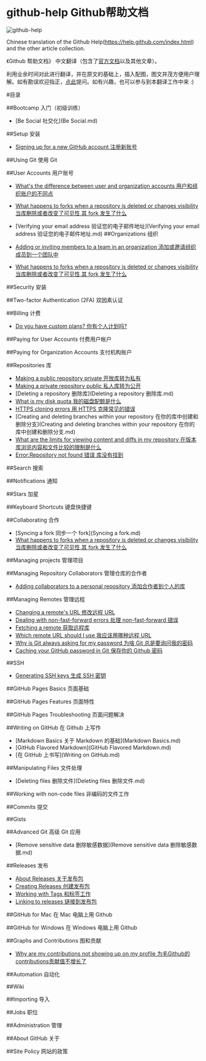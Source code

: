 github-help Github帮助文档
===========
![github-help](http://i1288.photobucket.com/albums/b484/waylau/waylau%20blog/github_help_zps9f50a555.jpg)

Chinese translation of the Github Help(https://help.github.com/index.html) and the other article collection.  

《Github 帮助文档》 中文翻译（包含了[官方文档](https://help.github.com/index.html)以及其他文章）。

利用业余时间对此进行翻译，并在原文的基础上，插入配图，图文并茂方便用户理解。如有勘误欢迎指正，[点此](https://github.com/waylau/github-help/issues)提问。如有兴趣，也可以参与到本翻译工作中来 :)

#目录

##Bootcamp 入门（初级训练）

* [Be Social 社交化](Be Social.md)

##Setup 安装

* [Signing up for a new GitHub account 注册新账号](https://github.com/waylau/github-help/blob/master/Signing%20up%20for%20a%20new%20GitHub%20account%20%E6%B3%A8%E5%86%8C%E6%96%B0%E8%B4%A6%E5%8F%B7.md)

##Using Git 使用 Git

##User Accounts 用户账号

* [What's the difference between user and organization accounts 用户和组织账户的不同点](https://github.com/waylau/github-help/blob/master/What's%20the%20difference%20between%20user%20and%20organization%20accounts%20%E7%94%A8%E6%88%B7%E5%92%8C%E7%BB%84%E7%BB%87%E8%B4%A6%E6%88%B7%E7%9A%84%E4%B8%8D%E5%90%8C%E7%82%B9.md)
* [What happens to forks when a repository is deleted or changes visibility 当库删除或者改变了可见性,其 fork 发生了什么](https://github.com/waylau/github-help/blob/master/What%20happens%20to%20forks%20when%20a%20repository%20is%20deleted%20or%20changes%20visibility%20%E5%BD%93%E5%BA%93%E5%88%A0%E9%99%A4%E6%88%96%E8%80%85%E6%94%B9%E5%8F%98%E4%BA%86%E5%8F%AF%E8%A7%81%E6%80%A7%2C%E5%85%B6%20fork%20%E5%8F%91%E7%94%9F%E4%BA%86%E4%BB%80%E4%B9%88.md)
* [Verifying your email address 验证您的电子邮件地址](Verifying your email address 验证您的电子邮件地址.md)
##Organizations 组织

* [Adding or inviting members to a team in an organization 添加或邀请组织成员到一个团队中](https://github.com/waylau/github-help/blob/master/Adding%20or%20inviting%20members%20to%20a%20team%20in%20an%20organization%20%E6%B7%BB%E5%8A%A0%E6%88%96%E9%82%80%E8%AF%B7%E7%BB%84%E7%BB%87%E6%88%90%E5%91%98%E5%88%B0%E4%B8%80%E4%B8%AA%E5%9B%A2%E9%98%9F%E4%B8%AD.md)
* [What happens to forks when a repository is deleted or changes visibility 当库删除或者改变了可见性,其 fork 发生了什么](https://github.com/waylau/github-help/blob/master/What%20happens%20to%20forks%20when%20a%20repository%20is%20deleted%20or%20changes%20visibility%20%E5%BD%93%E5%BA%93%E5%88%A0%E9%99%A4%E6%88%96%E8%80%85%E6%94%B9%E5%8F%98%E4%BA%86%E5%8F%AF%E8%A7%81%E6%80%A7%2C%E5%85%B6%20fork%20%E5%8F%91%E7%94%9F%E4%BA%86%E4%BB%80%E4%B9%88.md)

##Security 安装

##Two-factor Authentication (2FA) 双因素认证

##Billing 计费

* [Do you have custom plans? 你有个人计划吗?](https://github.com/waylau/github-help/blob/master/Do%20you%20have%20custom%20plans%20%E4%BD%A0%E6%9C%89%E4%B8%AA%E4%BA%BA%E8%AE%A1%E5%88%92%E5%90%97.md)

##Paying for User Accounts 付费用户帐户

##Paying for Organization Accounts 支付机构账户

##Repositories 库

* [Making a public repository private 开放库转为私有](https://github.com/waylau/github-help/blob/master/Making%20a%20public%20repository%20private%20%E5%BC%80%E6%94%BE%E5%BA%93%E8%BD%AC%E4%B8%BA%E7%A7%81%E6%9C%89.md)
* [Making a private repository public 私人库转为公开](https://github.com/waylau/github-help/blob/master/Making%20a%20private%20repository%20public%20%E7%A7%81%E4%BA%BA%E5%BA%93%E8%BD%AC%E4%B8%BA%E5%85%AC%E5%BC%80.md)
* [Deleting a repository 删除库](Deleting a repository 删除库.md)
* [What is my disk quota 我的磁盘配额是什么](https://github.com/waylau/github-help/blob/master/What%20is%20my%20disk%20quota%20%E6%88%91%E7%9A%84%E7%A3%81%E7%9B%98%E9%85%8D%E9%A2%9D%E6%98%AF%E4%BB%80%E4%B9%88.md)
* [HTTPS cloning errors 用 HTTPS 克隆常见的错误](https://github.com/waylau/github-help/blob/master/HTTPS%20cloning%20errors%20%E7%94%A8%20HTTPS%20%E5%85%8B%E9%9A%86%E5%B8%B8%E8%A7%81%E7%9A%84%E9%94%99%E8%AF%AF.md)
* [Creating and deleting branches within your repository 在你的库中创建和删除分支](Creating and deleting branches within your repository 在你的库中创建和删除分支.md)
* [What are the limits for viewing content and diffs in my repository 在版本库浏览内容和文件比较的限制是什么](https://github.com/waylau/github-help/blob/master/What%20are%20the%20limits%20for%20viewing%20content%20and%20diffs%20in%20my%20repository%20%E5%9C%A8%E7%89%88%E6%9C%AC%E5%BA%93%E6%B5%8F%E8%A7%88%E5%86%85%E5%AE%B9%E5%92%8C%E6%96%87%E4%BB%B6%E6%AF%94%E8%BE%83f%E7%9A%84%E9%99%90%E5%88%B6%E6%98%AF%E4%BB%80%E4%B9%88.md)
* [Error:Repository not found 错误 库没有找到](https://github.com/waylau/github-help/blob/master/Error%20Repository%20not%20found%20%E9%94%99%E8%AF%AF%20%E5%BA%93%E6%B2%A1%E6%9C%89%E6%89%BE%E5%88%B0.md)


##Search 搜索

##Notifications 通知

##Stars 加星

##Keyboard Shortcuts 键盘快捷键

##Collaborating 合作

* [Syncing a fork 同步一个 fork](Syncing a fork.md)
* [What happens to forks when a repository is deleted or changes visibility 当库删除或者改变了可见性,其 fork 发生了什么](https://github.com/waylau/github-help/blob/master/What%20happens%20to%20forks%20when%20a%20repository%20is%20deleted%20or%20changes%20visibility%20%E5%BD%93%E5%BA%93%E5%88%A0%E9%99%A4%E6%88%96%E8%80%85%E6%94%B9%E5%8F%98%E4%BA%86%E5%8F%AF%E8%A7%81%E6%80%A7%2C%E5%85%B6%20fork%20%E5%8F%91%E7%94%9F%E4%BA%86%E4%BB%80%E4%B9%88.md)

##Managing projects 管理项目



##Managing Repository Collaborators 管理仓库的合作者

* [Adding collaborators to a personal repository 添加合作者到个人的库](https://github.com/waylau/github-help/blob/master/Adding%20collaborators%20to%20a%20personal%20repository%20%E6%B7%BB%E5%8A%A0%E5%90%88%E4%BD%9C%E8%80%85%E5%88%B0%E4%B8%AA%E4%BA%BA%E7%9A%84%E5%BA%93.md)

##Managing Remotes 管理远程

* [Changing a remote's URL 修改远程 URL](https://github.com/waylau/github-help/blob/master/Changing%20a%20remote's%20URL%20%E4%BF%AE%E6%94%B9%E8%BF%9C%E7%A8%8B%20URL.md)
* [Dealing with non-fast-forward errors 处理 non-fast-forward 错误](https://github.com/waylau/github-help/blob/master/Dealing%20with%20non-fast-forward%20errors%20%E5%A4%84%E7%90%86%20non-fast-forward%20%E9%94%99%E8%AF%AF.md)
* [Fetching a remote 获取远程库](https://github.com/waylau/github-help/blob/master/Fetching%20a%20remote%20%E8%8E%B7%E5%8F%96%E8%BF%9C%E7%A8%8B%E5%BA%93.md)
* [Which remote URL should I use 我应该用哪种远程 URL](https://github.com/waylau/github-help/blob/master/Which%20remote%20URL%20should%20I%20use%20%E6%88%91%E5%BA%94%E8%AF%A5%E7%94%A8%E5%93%AA%E7%A7%8D%E8%BF%9C%E7%A8%8B%20URL%20.md)
* [Why is Git always asking for my password 为啥 Git 总是要询问我的密码](https://github.com/waylau/github-help/blob/master/Why%20is%20Git%20always%20asking%20for%20my%20password%20%E4%B8%BA%E5%95%A5%20git%20%E6%80%BB%E6%98%AF%E8%A6%81%E8%AF%A2%E9%97%AE%E6%88%91%E7%9A%84%E5%AF%86%E7%A0%81.md)
* [Caching your GitHub password in Git 保存你的 Github 密码](https://github.com/waylau/github-help/blob/master/Caching%20your%20GitHub%20password%20in%20Git%20%E4%BF%9D%E5%AD%98%E4%BD%A0%E7%9A%84%20Github%20%E5%AF%86%E7%A0%81.md) 

##SSH

* [Generating SSH keys 生成 SSH 密钥](https://github.com/waylau/github-help/blob/master/Generating%20SSH%20keys%20%E7%94%9F%E6%88%90%20SSH%20%E5%AF%86%E9%92%A5.md)

##GitHub Pages Basics 页面基础

##GitHub Pages Features 页面特性

##GitHub Pages Troubleshooting 页面问题解决

##Writing on GitHub 在 Github 上写作

* [Markdown Basics 关于 Markdown 的基础](Markdown Basics.md)
* [GitHub Flavored Markdown](GitHub Flavored Markdown.md)
* [在 GitHub 上书写](Writing on GitHub.md)

##Manipulating Files 文件处理

* [Deleting files 删除文件](Deleting files 删除文件.md)

##Working with non-code files 非编码的文件工作

##Commits 提交

##Gists

##Advanced Git 高级 Git 应用

* [Remove sensitive data 删除敏感数据](Remove sensitive data 删除敏感数据.md)

##Releases 发布

* [About Releases 关于发布包](https://github.com/waylau/github-help/blob/master/About%20Releases%20%E5%85%B3%E4%BA%8E%E5%8F%91%E5%B8%83%E5%8C%85.md)
* [Creating Releases 创建发布包](https://github.com/waylau/github-help/blob/master/Creating%20Releases%20%E5%88%9B%E5%BB%BA%E5%8F%91%E5%B8%83%E5%8C%85.md)
* [Working with Tags 和标签工作](https://github.com/waylau/github-help/blob/master/Working%20with%20Tags%20%E5%92%8C%E6%A0%87%E7%AD%BE%E5%B7%A5%E4%BD%9C.md)
* [Linking to releases 链接到发布包](https://github.com/waylau/github-help/blob/master/Linking%20to%20releases%20%E9%93%BE%E6%8E%A5%E5%88%B0%E5%8F%91%E5%B8%83%E5%8C%85.md)

##GitHub for Mac 在 Mac 电脑上用 Github

##GitHub for Windows 在 Windows 电脑上用 Github

##Graphs and Contributions 图和贡献

* [Why are my contributions not showing up on my profile 为毛Github的contributions贡献值不增长了](https://github.com/waylau/github-help/blob/master/Why%20are%20my%20contributions%20not%20showing%20up%20on%20my%20profile%20%E4%B8%BA%E6%AF%9BGithub%E7%9A%84contributions%E8%B4%A1%E7%8C%AE%E5%80%BC%E4%B8%8D%E5%A2%9E%E9%95%BF%E4%BA%86.md)

##Automation 自动化

##Wiki

##Importing 导入

##Jobs 职位

##Administration 管理

##About GitHub 关于

##Site Policy 网站的政策
